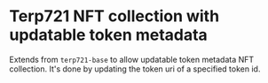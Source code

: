 # Terp721 NFT collection with updatable token metadata

Extends from `terp721-base` to allow updatable token metadata NFT collection. It's done by updating the token uri of a specified token id.
